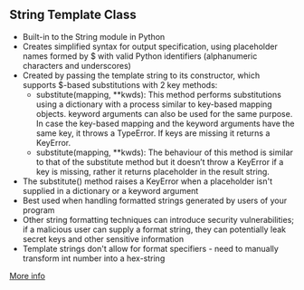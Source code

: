 ## String Template Class

* Built-in to the String module in Python
* Creates simplified syntax for output specification, using placeholder names formed by $ with valid Python identifiers (alphanumeric characters and underscores)
* Created by passing the template string to its constructor, which supports $-based substitutions with 2 key methods:
    * substitute(mapping, **kwds): This method performs substitutions using a dictionary with a process similar to key-based mapping objects. keyword arguments can also be used for the same purpose. In case the key-based mapping and the keyword arguments have the same key, it throws a TypeError. If keys are missing it returns a KeyError.
    * substitute(mapping, **kwds): The behaviour of this method is similar to that of the substitute method but it doesn’t throw a KeyError if a key is missing, rather it returns placeholder in the result string.
* The substitute() method raises a KeyError when a placeholder isn't supplied in a dictionary or a keyword argument
* Best used when handling formatted strings generated by users of your program
* Other string formatting techniques can introduce security vulnerabilities; if a malicious user can supply a format string, they can potentially leak secret keys and other sensitive information
* Template strings don't allow for format specifiers - need to manually transform int number into a hex-string

[More info](https://docs.python.org/3/library/string.html#template-strings)


